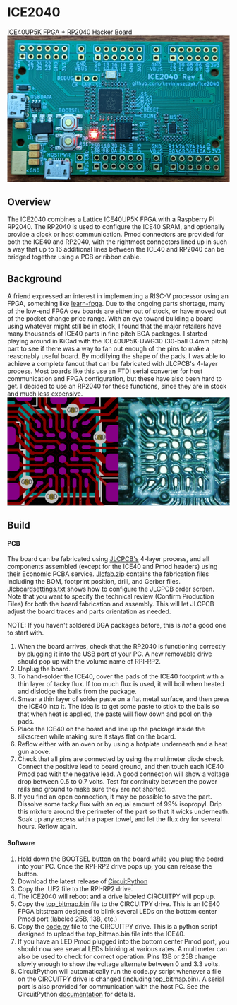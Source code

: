 # ICE2040
ICE40UP5K FPGA + RP2040 Hacker Board
![ice2040](./doc/ice2040.jpg)

## Overview
The ICE2040 combines a Lattice ICE40UP5K FPGA with a Raspberry Pi RP2040. The RP2040 is used to configure the ICE40 SRAM, and optionally provide a clock or host communication. Pmod connectors are provided for both the ICE40 and RP2040, with the rightmost connectors lined up in such a way that up to 16 additional lines between the ICE40 and RP2040 can be bridged together using a PCB or ribbon cable.

## Background
A friend expressed an interest in implementing a RISC-V processor using an FPGA, something like [learn-fpga](https://github.com/BrunoLevy/learn-fpga/blob/master/FemtoRV/TUTORIALS/FROM_BLINKER_TO_RISCV/README.md). Due to the ongoing parts shortage, many of the low-end FPGA dev boards are either out of stock, or have moved out of the pocket change price range. With an eye toward building a board using whatever might still be in stock, I found that the major retailers have many thousands of ICE40 parts in fine pitch BGA packages. I started playing around in KiCad with the ICE40UP5K-UWG30 (30-ball 0.4mm pitch) part to see if there was a way to fan out enough of the pins to make a reasonably useful board. By modifying the shape of the pads, I was able to achieve a complete fanout that can be fabricated with JLCPCB's 4-layer process. Most boards like this use an FTDI serial converter for host communication and FPGA configuration, but these have also been hard to get. I decided to use an RP2040 for these functions, since they are in stock and much less expensive. 
![ice2040footprint](./doc/ice2040footprint.png)

## Build
#### PCB
The board can be fabricated using [JLCPCB's](https://jlcpcb.com/) 4-layer process, and all components assembled (except for the ICE40 and Pmod headers) using their Economic PCBA service. [Jlcfab.zip](./kicad/jlcfab.zip) contains the fabrication files including the BOM, footprint position, drill, and Gerber files. [Jlcboardsettings.txt](./kicad/jlcboardsettings.txt) shows how to configure the JLCPCB order screen. Note that you want to specify the technical review (Confirm Production Files) for both the board fabrication and assembly. This will let JLCPCB adjust the board traces and parts orientation as needed.

NOTE: If you haven't soldered BGA packages before, this is *not* a good one to start with.
1. When the board arrives, check that the RP2040 is functioning correctly by plugging it into the USB port of your PC. A new removable drive should pop up with the volume name of RPI-RP2.
2. Unplug the board.
3. To hand-solder the ICE40, cover the pads of the ICE40 footprint with a thin layer of tacky flux. If too much flux is used, it will boil when heated and dislodge the balls from the package. 
4. Smear a thin layer of solder paste on a flat metal surface, and then press the ICE40 into it. The idea is to get some paste to stick to the balls so that when heat is applied, the paste will flow down and pool on the pads. 
5. Place the ICE40 on the board and line up the package inside the silkscreen while making sure it stays flat on the board. 
6. Reflow either with an oven or by using a hotplate underneath and a heat gun above. 
7. Check that all pins are connected by using the multimeter diode check. Connect the positive lead to board ground, and then touch each ICE40 Pmod pad with the negative lead. A good connection will show a voltage drop between 0.5 to 0.7 volts. Test for continuity between the power rails and ground to make sure they are not shorted. 
8. If you find an open connection, it may be possible to save the part. Dissolve some tacky flux with an equal amount of 99% isopropyl. Drip this mixture around the perimeter of the part so that it wicks underneath. Soak up any excess with a paper towel, and let the flux dry for several hours. Reflow again.

#### Software
1. Hold down the BOOTSEL button on the board while you plug the board into your PC. Once the RPI-RP2 drive pops up, you can release the button.
2. Download the latest release of [CircuitPython](https://circuitpython.org/board/raspberry_pi_pico/)
3. Copy the .UF2 file to the RPI-RP2 drive.
4. The ICE2040 will reboot and a drive labeled CIRCUITPY will pop up.
5. Copy the [top_bitmap.bin](./ice2040/icecube2/multiblink/multiblink_Implmnt/sbt/outputs/bitmap/top_bitmap.bin) file to the CIRCUITPY drive. This is an ICE40 FPGA bitstream designed to blink several LEDs on the bottom center Pmod port (labeled 25B, 13B, etc.)
6. Copy the [code.py](./circuitpython/code.py) file to the CIRCUITPY drive. This is a python script designed to upload the top_bitmap.bin file into the ICE40.
7. If you have an LED Pmod plugged into the bottom center Pmod port, you should now see several LEDs blinking at various rates. A multimeter can also be used to check for correct operation. Pins 13B or 25B change slowly enough to show the voltage alternate between 0 and 3.3 volts.
8. CircuitPython will automatically run the code.py script whenever a file on the CIRCUITPY drive is changed (including top_bitmap.bin). A serial port is also provided for communication with the host PC. See the CircuitPython [documentation](https://learn.adafruit.com/welcome-to-circuitpython) for details.
